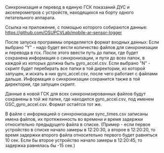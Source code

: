 Синхронизация и перевод в единую ГСК показаний ДУС и акселерометров с устройств, находящихся на борту одного летательного аппарата.

Ссылка на приложение, с помощью которого собираются данные:
https://github.com/OSUPCVLab/mobile-ar-sensor-logger


После запуска программы определяется формат входных данных:
Если выбрано "Y" - надо будет вести количество файлов для синхронизации и перевода в гск.
После этого ввести путь до папки, где будет сохранена информация о синхронизации, и пути до
всех папок, в каждой из которых должна быть gyro_accel.csv. 
Если выбрано "N" - скрипт будет перебирать все папки в той директории, из которой запущен,
и искать в них gyro_accel.csv, после чего работает с файлами дальше. 
Информация о синхронизации сохранится также в той директории, где запущен скрипт.

Данные в новой ГСК для всех синхронизированных файлов будут сохранены в той же папке, 
где находился gyro_accel.csv, под именем GSC_gyro_accel.csv. Формат остаётся тот же.

В файле с информацией о синхронизации sync_times.csv записаны имена файлов,
их протяженность во времени и время задержки относительно предыдущего файла в списке. 
(Пример - если первое устройство в списке начало замеры в 12:20:30, а второе в 12:20:20,
то время задержки второго файла относительно первого будет равняться 10 сек.
Если бы второе устройство начало замеры в 12:20:45, то задержка равнялась бы -15 сек.)
